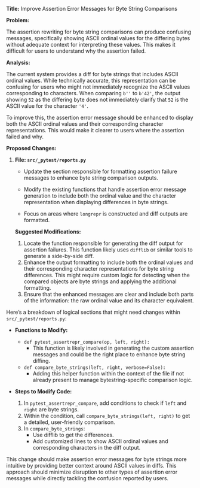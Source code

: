 **Title:** Improve Assertion Error Messages for Byte String Comparisons

**Problem:**

The assertion rewriting for byte string comparisons can produce confusing messages, specifically showing ASCII ordinal values for the differing bytes without adequate context for interpreting these values. This makes it difficult for users to understand why the assertion failed.

**Analysis:**

The current system provides a diff for byte strings that includes ASCII ordinal values. While technically accurate, this representation can be confusing for users who might not immediately recognize the ASCII values corresponding to characters. When comparing `b''` to `b'42'`, the output showing `52` as the differing byte does not immediately clarify that `52` is the ASCII value for the character `'4'`.

To improve this, the assertion error message should be enhanced to display both the ASCII ordinal values and their corresponding character representations. This would make it clearer to users where the assertion failed and why. 

**Proposed Changes:**

1. **File: `src/_pytest/reports.py`**

   - Update the section responsible for formatting assertion failure messages to enhance byte string comparison outputs.

   - Modify the existing functions that handle assertion error message generation to include both the ordinal value and the character representation when displaying differences in byte strings.

   - Focus on areas where `longrepr` is constructed and diff outputs are formatted.

   **Suggested Modifications:**

   1. Locate the function responsible for generating the diff output for assertion failures. This function likely uses `difflib` or similar tools to generate a side-by-side diff.
   2. Enhance the output formatting to include both the ordinal values and their corresponding character representations for byte string differences. This might require custom logic for detecting when the compared objects are byte strings and applying the additional formatting.
   3. Ensure that the enhanced messages are clear and include both parts of the information: the raw ordinal value and its character equivalent.

Here’s a breakdown of logical sections that might need changes within `src/_pytest/reports.py`:

- **Functions to Modify:**
  - `def pytest_assertrepr_compare(op, left, right):`
    - This function is likely involved in generating the custom assertion messages and could be the right place to enhance byte string diffing.
  - `def compare_byte_strings(left, right, verbose=False):`
    - Adding this helper function within the context of the file if not already present to manage bytestring-specific comparison logic.

- **Steps to Modify Code:**
  1. In `pytest_assertrepr_compare`, add conditions to check if `left` and `right` are byte strings.
  2. Within the condition, call `compare_byte_strings(left, right)` to get a detailed, user-friendly comparison.
  3. In `compare_byte_strings`:
     - Use difflib to get the differences.
     - Add customized lines to show ASCII ordinal values and corresponding characters in the diff output.

This change should make assertion error messages for byte strings more intuitive by providing better context around ASCII values in diffs. This approach should minimize disruption to other types of assertion error messages while directly tackling the confusion reported by users.